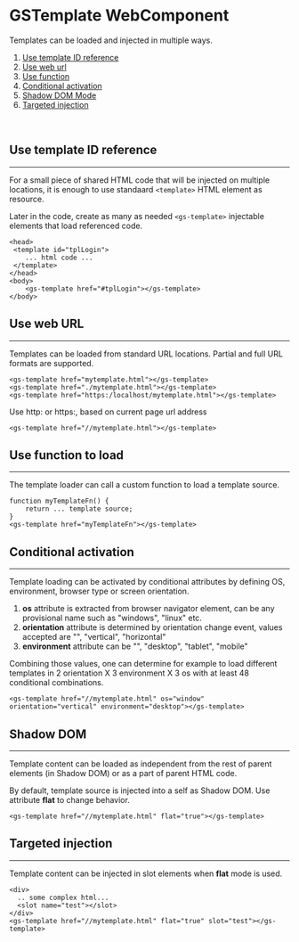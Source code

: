 # GSTemplate WebComponent
 
Templates can be loaded and injected in multiple ways.
 
1. [Use template ID reference](#idref)
2. [Use web url](#weburl)
3. [Use function](#func)
4. [Conditional activation](#conditional)
5. [Shadow DOM Mode](#shadow)
6. [Targeted injection](#slot)
 
<br>
 
## <a name="idref"></a> Use template ID reference
---
For a small piece of shared HTML code that will be injected on multiple locations, it is enough to use standaard  ```<template>``` HTML element as resource.
 
Later in the code, create as many as needed ```<gs-template>``` injectable elements that load referenced code.
 
```
<head>
 <template id="tplLogin">
    ... html code ...
 </template>
</head>
<body>
    <gs-template href="#tplLogin"></gs-template>
</body>    
```
 
## <a name="weburl"></a> Use web URL
---
 
Templates can be loaded from standard URL locations. Partial and full URL formats are supported.
 
```
<gs-template href="mytemplate.html"></gs-template>
<gs-template href="./mytemplate.html"></gs-template>
<gs-template href="https:/localhost/mytemplate.html"></gs-template>
```
 
Use http: or https:, based on current page url address
```
<gs-template href="//mytemplate.html"></gs-template>
```
 
## <a name="func"></a> Use function to load
---
 
The template loader can call a custom function to load a template source.
 
```
function myTemplateFn() {
    return ... template source;
}
<gs-template href="myTemplateFn"></gs-template>
```
 
## <a name="conditional"></a> Conditional activation
---
Template loading can be activated by conditional attributes by defining OS, environment, browser type or screen orientation.
 
1. **os** attribute is extracted from browser navigator element, can be any provisional name such as "windows", "linux" etc.
2. **orientation** attribute is determined by orientation change event, values accepted are "", "vertical", "horizontal"
3. **environment** attribute can be "", "desktop", "tablet", "mobile"
 
Combining those values, one can determine for example to load different templates in 2 orientation X 3 environment X 3 os with at least 48 conditional combinations.
 
```
<gs-template href="//mytemplate.html" os="window" orientation="vertical" environment="desktop"></gs-template>
```
 
## <a name="shadow"></a> Shadow DOM
---
 
Template content can be loaded as independent from the rest of parent elements (in Shadow DOM) or  as a part of parent HTML code.
 
By default, template source is injected into a self as Shadow DOM. Use attribute **flat** to change behavior.
 
```
<gs-template href="//mytemplate.html" flat="true"></gs-template>
```
 
## <a name="slot"></a> Targeted injection
---
 
Template content can be injected in slot elements when **flat** mode is used.
 
```
<div>
  .. some complex html...
  <slot name="test"></slot>
</div>
<gs-template href="//mytemplate.html" flat="true" slot="test"></gs-template>
```
 